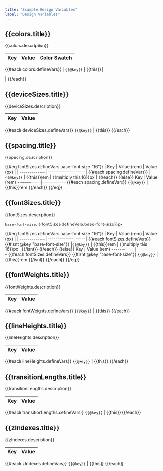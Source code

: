 ```yaml
---
title: "Example Design Variables"
label: "Design Variables"
---
```


## {{colors.title}}
{{colors.description}}

| Key        | Value           | Color Swatch  |
| ------------- |-------------| -----:|
{{#each colors.defineVars}}
| <code class="docs__code-highlight">{{@key}}</code> | {{this}} | <div class="docs__color-swatch" style="background-color:{{this}}"></div> |
{{/each}}

## {{deviceSizes.title}}
{{deviceSizes.description}}

Key         | Value
------------|------------
{{#each deviceSizes.defineVars}}
<code class="docs__code-highlight">{{@key}}</code> | {{this}}
{{/each}}

## {{spacing.title}}
{{spacing.description}}

{{#eq fontSizes.defineVars.base-font-size "16"}}
| Key        | Value (rem)      | Value (px)  |
| ------------- |-------------| -----|
{{#each spacing.defineVars}}
| <code class="docs__code-highlight">{{@key}}</code> | {{this}}rem | {{multiply this 16}}px |
{{/each}}
{{else}}
Key         | Value (rem)
------------|------------
{{#each spacing.defineVars}}
<code class="docs__code-highlight">{{@key}}</code> | {{this}}rem
{{/each}}
{{/eq}}

## {{fontSizes.title}}
{{fontSizes.description}}

<code class="docs__code-highlight">base-font-size</code>: {{fontSizes.defineVars.base-font-size}}px

{{#eq fontSizes.defineVars.base-font-size "16"}}
| Key        | Value (rem)      | Value (px)  |
| ------------- |-------------| -----|
{{#each fontSizes.defineVars}}
{{#isnt @key "base-font-size"}}
|<code class="docs__code-highlight">{{@key}}</code> | {{this}}rem | {{multiply this 16}}px |
{{/isnt}}
{{/each}}
{{else}}
Key         | Value (rem)
------------|------------
{{#each fontSizes.defineVars}}
{{#isnt @key "base-font-size"}}
<code class="docs__code-highlight">{{@key}}</code> | {{this}}rem
{{/isnt}}
{{/each}}
{{/eq}}

## {{fontWeights.title}}
{{fontWeights.description}}

Key         | Value
------------|------------
{{#each fontWeights.defineVars}}
<code class="docs__code-highlight">{{@key}}</code> | {{this}}
{{/each}}

## {{lineHeights.title}}
{{lineHeights.description}}

Key         | Value
------------|------------
{{#each lineHeights.defineVars}}
<code class="docs__code-highlight">{{@key}}</code> | {{this}}
{{/each}}

## {{transitionLengths.title}}
{{transitionLengths.description}}

Key         | Value
------------|------------
{{#each transitionLengths.defineVars}}
<code class="docs__code-highlight">{{@key}}</code> | {{this}}
{{/each}}

## {{zIndexes.title}}
{{zIndexes.description}}

Key         | Value
------------|------------
{{#each zIndexes.defineVars}}
<code class="docs__code-highlight">{{@key}}</code> | {{this}}
{{/each}}
